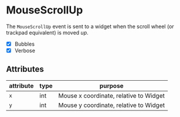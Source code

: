 # MouseScrollUp

The `MouseScrollUp` event is sent to a widget when the scroll wheel (or trackpad equivalent) is moved _up_.

- [x] Bubbles
- [x] Verbose

## Attributes

| attribute | type | purpose                                |
| --------- | ---- | -------------------------------------- |
| `x`       | int  | Mouse x coordinate, relative to Widget |
| `y`       | int  | Mouse y coordinate, relative to Widget |
